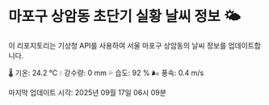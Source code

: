 
# 마포구 상암동 초단기 실황 날씨 정보 🌤️

이 리포지토리는 기상청 API를 사용하여 서울 마포구 상암동의 날씨 정보를 업데이트합니다. 

🌡️ 기온: 24.2 ℃
💧 강수량: 0 mm
💦 습도: 92 %
🌬️ 풍속: 0.4 m/s

마지막 업데이트 시각: 2025년 09월 17일 06시 09분    
